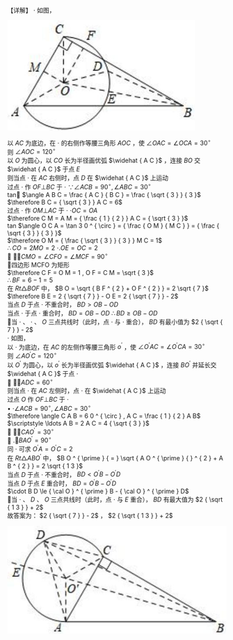 【详解】 $\cdot$ 如图，

![](<../../qs_image_DB/专题2-3_八种隐圆类最值问题，圆来如此简单（解析版）/793731217dfc7ddb12ea86044ae29077165dfd9ed3d86c21d34b9911925d7936.jpg>)

以 $A C$ 为底边，在 $\cdot$ 的右侧作等腰三角形 $A O C$ ，使 $\angle O A C = \angle O C A = 3 0 ^ { \circ }$   
则 $\angle A O C = 1 2 0 ^ { \circ }$   
以 $O$ 为圆心，以 $C O$ 长为半径画优弧 $\widehat { A C }$ ，连接 $B O$ 交 $\widehat { A C }$ 于点 $E$   
则当点 $\cdot$ 在 $A C$ 右侧时，点 $D$ 在 $\widehat { A C }$ 上运动  
过点 $\cdot$ 作 $O F \bot B C$ 于 $\cdot$ $\because \angle A C B = 9 0 ^ { \circ } , \angle A B C = 3 0 ^ { \circ }$   
tan $\angle A B C = \frac { A C } { B C } = \frac { \sqrt { 3 } } { 3 }$ $\therefore B C = { \sqrt { 3 } } A C = 6$   
过点 $\cdot$ 作 $O M \bot A C$ 于 $\cdot$ $\cdot O C = O A$   
$\therefore C M = A M = { \frac { 1 } { 2 } } A C = { \sqrt { 3 } }$   
tan $\angle O C A = \tan 3 0 ^ { \circ } = { \frac { O M } { M C } } = { \frac { \sqrt { 3 } } { 3 } }$   
$\therefore O M = { \frac { \sqrt { 3 } } { 3 } } M C = 1$   
$\therefore C O = 2 M O = 2$ $\cdot . O E = O C = 2$   
 $\cdot \angle C M O = \angle C F O = \angle M C F = 9 0 ^ { \circ }$   
四边形 MCFO 为矩形  
$\therefore C F = O M = 1 , O F = C M = \sqrt { 3 }$   
$\therefore B F = 6 - 1 = 5$   
在 $R t { \triangle } B O F$ 中， $B O = \sqrt { B F ^ { 2 } + O F ^ { 2 } } = 2 \sqrt { 7 }$   
$\therefore B E = 2 { \sqrt { 7 } } - O E = 2 { \sqrt { 7 } } - 2$   
当点 $D$ 于点 $\cdot$ 不重合时， $B D > O B - O D$   
当点 $\cdot$ 于点 $\cdot$ 重合时， $B D = O B - O D$ $\therefore B D \geq O B - O D$   
当 $\cdot$ 、 $\cdot$ 、 $O$ 三点共线时（此时，点 $\cdot$ 与 $\cdot$ 重合）， $B D$ 有最小值为 $2 { \sqrt { 7 } } - 2$   
$\cdot$ 如图，  
以 $\cdot$ 为底边，在 $A C$ 的左侧作等腰三角形 $o ^ { \prime }$ ，使 $\angle O ^ { \prime } A C = \angle O ^ { \prime } C A = 3 0 ^ { \circ }$   
则 $\angle A O ^ { \prime } C = 1 2 0 ^ { \circ }$   
以 $O ^ { \prime }$ 为圆心，以 $o ^ { \prime }$ 长为半径画优弧 $\widehat { A C }$ ，连接 $B O ^ { \prime }$ 并延长交 $\widehat { A C }$ 于点 $\cdot$   
 $\cdot \angle A D C = 6 0 ^ { \circ }$   
则当点 $\cdot$ 在 $A C$ 左侧时，点 $\cdot$ 在 $\widehat { A C }$ 上运动  
过点 $O$ 作 $O F \bot B C$ 于 $\cdot$   
• $\cdot \angle A C B = 9 0 ^ { \circ } , \angle A B C = 3 0 ^ { \circ }$   
$\therefore \angle C A B = 6 0 ^ { \circ } , A C = \frac { 1 } { 2 } A B$ $\scriptstyle \ldots A B = 2 A C = 4 { \sqrt { 3 } }$   
 $\cdot \angle C A O ^ { \prime } = 3 0 ^ { \circ }$   
 $. \angle B A O ^ { \prime } = 9 0 ^ { \circ }$   
同 $\cdot$ 可求 $O ^ { \prime } A = O ^ { \prime } C = 2$   
在 $R t \triangle A B O ^ { \prime }$ 中， $B O ^ { \prime } { = } \sqrt { A O ^ { \prime } { } ^ { 2 } + A B ^ { 2 } } = 2 \sqrt { 1 3 }$   
当点 $D$ 于点 $\cdot$ 不重合时， $B D < O ^ { \prime } B - O ^ { \prime } D$   
当点 $D$ 于点 $E$ 重合时， $B D = O ^ { \prime } B - O ^ { \prime } D$   
$\cdot B D \le { \cal O } ^ { \prime } B - { \cal O } ^ { \prime } D$   
当 $\cdot$ 、 $D$ 、 $O$ 三点共线时（此时，点 $\cdot$ 与 $E$ 重合）， $B D$ 有最大值为 $2 { \sqrt { 1 3 } } + 2$   
故答案为： $2 { \sqrt { 7 } } - 2$ ， $2 { \sqrt { 1 3 } } + 2$

![](<../../qs_image_DB/专题2-3_八种隐圆类最值问题，圆来如此简单（解析版）/b30ad417c2c357bdedf75d61e4db3d6a3418f31a643b5a300e394d2497180ace.jpg>)

